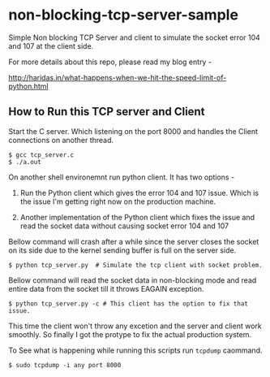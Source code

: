 non-blocking-tcp-server-sample
==============================

Simple Non blocking TCP Server and client to simulate the socket error 104 and 107 at the client side.

For more details about this repo, please read my blog entry - 

http://haridas.in/what-happens-when-we-hit-the-speed-limit-of-python.html


How to Run this TCP server and Client
-------------------------------------

Start the C server. Which listening on the port 8000 and handles the
Client connections on another thread.


    $ gcc tcp_server.c
    $ ./a.out


On another shell environemnt run python client.
It has two options -

1. Run the Python client which gives the error 104 and 107 issue. Which is the
issue I'm getting right now on the production machine.

2. Another implementation of the Python client which fixes the issue and read
the socket data without causing socket error 104 and 107


        
Bellow command will crash after a while since the server closes the socket on its
side due to the kernel sending buffer is full on the server side.

    $ python tcp_server.py  # Simulate the tcp client with socket problem.


Bellow command will read the socket data in non-blocking mode and read entire
data from the socket till it throws EAGAIN exception.

    $ python tcp_server.py -c # This client has the option to fix that issue.


This time the client won't throw any excetion and the server and client
work smoothly. So finally I got the protype to fix the actual production
system.

To See what is happening while running this scripts run `tcpdump`
caommand.

    $ sudo tcpdump -i any port 8000

